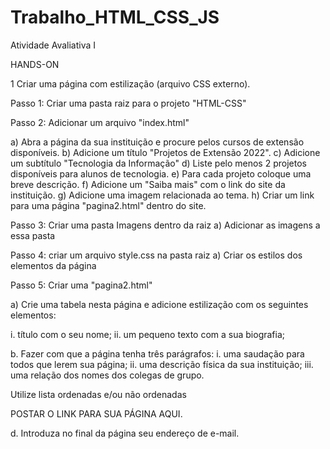 # Trabalho_HTML_CSS_JS

Atividade Avaliativa I

 

HANDS-ON

1 Criar uma página com estilização (arquivo CSS externo).

Passo 1: Criar uma pasta raiz para o projeto "HTML-CSS"

Passo 2: Adicionar um arquivo "index.html"

a) Abra a página da sua instituição e procure pelos cursos de extensão disponíveis.
b) Adicione um título "Projetos de Extensão 2022".
c) Adicione um subtítulo "Tecnologia da Informação"
d) Liste pelo menos 2 projetos disponíveis para alunos de tecnologia.
e) Para cada projeto coloque uma breve descrição.
f) Adicione um "Saiba mais" com o link do site da instituição.
g) Adicione uma imagem relacionada ao tema.
h) Criar um link para uma página "pagina2.html" dentro do site.

Passo 3: Criar uma pasta Imagens dentro da raiz
a) Adicionar as imagens a essa pasta

Passo 4: criar um arquivo style.css na pasta raiz
a) Criar os estilos dos elementos da página

Passo 5: Criar uma "pagina2.html"


a) Crie uma tabela nesta página e adicione estilização com os seguintes elementos:

 

i. título com o seu nome;
ii. um pequeno texto com a sua biografia;

b. Fazer com que a página tenha três parágrafos:
i. uma saudação para todos que lerem sua página;
ii. uma descrição física da sua instituição;
iii. uma relação dos nomes dos colegas de grupo.

 

Utilize lista ordenadas e/ou não ordenadas

 

POSTAR O LINK PARA SUA PÁGINA AQUI.

d. Introduza no final da página seu endereço de e-mail.
